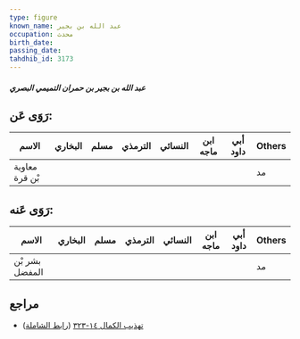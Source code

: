```yaml
---
type: figure
known_name: عبد الله بن بجير
occupation: محدث
birth_date:
passing_date:
tahdhib_id: 3173
---
```

##### عبد الله بن بجير بن حمران التميمي البصري

## رَوَى عَن:
| الاسم          | البخاري | مسلم | الترمذي | النسائي | ابن ماجه | أبي داود | Others |
| -------------- | ------- | ---- | ------- | ------- | -------- | -------- | ------ |
| معاوية بْن قرة |         |      |         |         |          |          | مد     |
## رَوَى عَنه:
| الاسم          | البخاري | مسلم | الترمذي | النسائي | ابن ماجه | أبي داود | Others |
| -------------- | ------- | ---- | ------- | ------- | -------- | -------- | ------ |
| بشر بْن المفضل |         |      |         |         |          |          | مد     |
## مراجع
- [تهذيب الكمال ١٤-٣٢٣](obsidian://open?vault=Tahdhib-al-Kamal&file=Figures/٣١٧٣-عبد%20الله%20بن%20بجير%20بن%20حمران%20التميمي%20البصري) ([رابط الشاملة](https://shamela.ws/book/3722/7251))